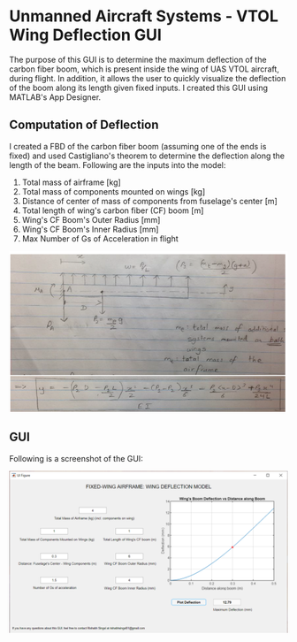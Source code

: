 # Unmanned Aircraft Systems - VTOL Wing Deflection GUI

The purpose of this GUI is to determine the maximum deflection of the carbon fiber boom, which is present inside the wing of UAS VTOL aircraft, during flight. In addition, it allows the user to quickly visualize the deflection of the boom along its length given fixed inputs. I created this GUI using MATLAB's App Designer.


## Computation of Deflection

I created a FBD of the carbon fiber boom (assuming one of the ends is fixed) and used Castigliano's theorem to determine the deflection along the length of the beam. Following are the inputs into the model:
1. Total mass of airframe [kg]
2. Total mass of components mounted on wings [kg]
3. Distance of center of mass of components from fuselage's center [m]
4. Total length of wing's carbon fiber (CF) boom [m]
5. Wing's CF Boom's Outer Radius [mm]
6. Wing's CF Boom's Inner Radius [mm]
7. Max Number of Gs of Acceleration in flight 

<img src = "https://github.com/rish01/UAS_VTOL_Wing_Deflection_GUI/blob/master/imgs/deflection_computation_fbd.png" width = 600>

<br/>

## GUI

Following is a screenshot of the GUI:

<img src = "https://github.com/rish01/UAS_VTOL_Wing_Deflection_GUI/blob/master/imgs/GUI_screenshot.png" width = 800>
